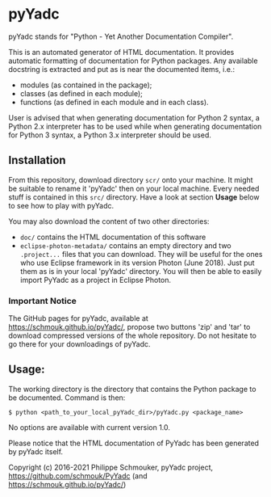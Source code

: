 # pyYadc
pyYadc stands for "Python - Yet Another Documentation Compiler".

This is an automated generator of HTML documentation.  It  provides  automatic 
formatting  of  documentation for Python packages.  Any available docstring is 
extracted and put as is near the documented items, i.e.:
  - modules (as contained in the package);
  - classes (as defined in each module);
  - functions (as defined in each module and in each class).

User is advised that when generating  documentation  for  Python 2  syntax,  a 
Python 2.x interpreter has  to be used while when generating documentation for 
Python 3 syntax, a Python 3.x interpreter should be used.


## Installation
From this repository, download directory `scr/` onto your machine. It might be suitable to rename it 'pyYadc' then on your local machine. Every needed stuff is contained in this `src/` directory. Have a look at section __Usage__ below to see how to play with pyYadc.

You may also download the content of two other directories:
- `doc/` contains the HTML documentation of this software
- `eclipse-photon-metadata/` contains an empty directory and two `.project...` files that you can download. They will be useful for the ones who use Eclipse framework in its version Photon (June 2018). Just put them as is in your local 'pyYadc' directory. You will then be able to easily import PyYadc as a project in Eclipse Photon.

### Important Notice
The GitHub pages for pyYadc, available at https://schmouk.github.io/pyYadc/, propose two buttons 'zip' and 'tar' to download compressed versions of the whole repository. Do not hesitate to go there for your downloadings of pyYadc.


## Usage:
The working directory is the directory that contains the Python package to be 
documented. Command is then:

    $ python <path_to_your_local_pyYadc_dir>/pyYadc.py <package_name>

No options are available with current version 1.0.

Please notice that the HTML documentation of PyYadc has been generated by pyYadc itself.

Copyright (c) 2016-2021 Philippe Schmouker, pyYadc project, https://github.com/schmouk/PyYadc
(and https://schmouk.github.io/pyYadc/)
